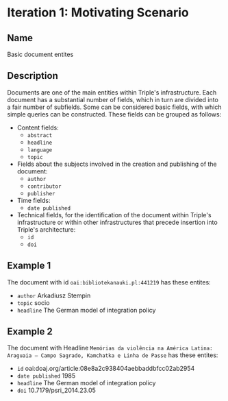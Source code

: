 # Iteration 1: Motivating Scenario

## Name
Basic document entites

## Description
Documents are one of the main entities within Triple's infrastructure. Each document has a substantial number of fields, which in turn are divided into a fair number of subfields. Some can be considered basic fields, with which simple queries can be constructed. 
These fields can be grouped as follows:

* Content fields:
    * `abstract`
    * `headline`
    * `language`
    * `topic`
* Fields about the subjects involved in the creation and publishing of the document:
    * `author`
    * `contributor`
    * `publisher`
* Time fields:
    * `date published`
* Technical fields, for the identification of the document within Triple's infrastructure or within other infrastructures that precede insertion into Triple's architecture:
    * `id`
    * `doi`

## Example 1

The document with id `oai:bibliotekanauki.pl:441219` has these entites:

* `author` Arkadiusz Stempin
* `topic` socio
* `headline` The German model of integration policy

## Example 2

The document with Headline `Memórias da violência na América Latina: Araguaia – Campo Sagrado, Kamchatka e Linha de Passe` has these entites:

* `id` oai:doaj.org/article:08e8a2c938404aebbaddbfcc02ab2954
* `date published` 1985
* `headline` The German model of integration policy
* `doi` 10.7179/psri_2014.23.05